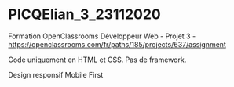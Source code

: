 # PICQElian_3_23112020

 Formation OpenClassrooms Développeur Web - Projet 3 -
 https://openclassrooms.com/fr/paths/185/projects/637/assignment

Code uniquement en HTML et CSS.
Pas de framework.

Design responsif Mobile First
